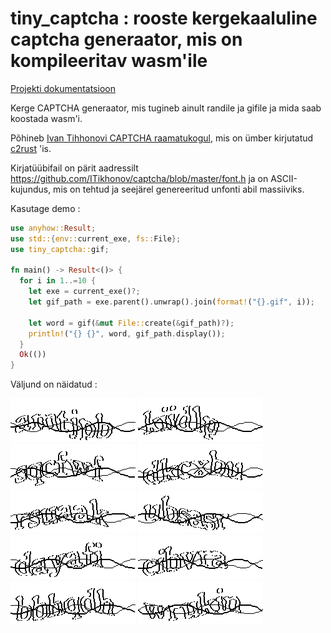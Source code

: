 # tiny_captcha : rooste kergekaaluline captcha generaator, mis on kompileeritav wasm'ile

[Projekti dokumentatsioon](https://docs.rs/tiny_captcha)

Kerge CAPTCHA generaator, mis tugineb ainult randile ja gifile ja mida saab koostada wasm'i.

Põhineb [Ivan Tihhonovi CAPTCHA raamatukogul](http://brokestream.com/captcha.html), mis on ümber kirjutatud [c2rust](https://c2rust.com) 'is.

Kirjatüübifail on pärit aadressilt https://github.com/ITikhonov/captcha/blob/master/font.h ja on ASCII-kujundus, mis on tehtud ja seejärel genereeritud unfonti abil massiiviks.

Kasutage demo :

```rust
use anyhow::Result;
use std::{env::current_exe, fs::File};
use tiny_captcha::gif;

fn main() -> Result<()> {
  for i in 1..=10 {
    let exe = current_exe()?;
    let gif_path = exe.parent().unwrap().join(format!("{}.gif", i));

    let word = gif(&mut File::create(&gif_path)?);
    println!("{} {}", word, gif_path.display());
  }
  Ok(())
}
```

Väljund on näidatud :

![](https://raw.githubusercontent.com/rmw-link/tiny_captcha/master/gif/1.gif) ![](https://raw.githubusercontent.com/rmw-link/tiny_captcha/master/gif/2.gif) ![](https://raw.githubusercontent.com/rmw-link/tiny_captcha/master/gif/3.gif) ![](https://raw.githubusercontent.com/rmw-link/tiny_captcha/master/gif/4.gif) ![](https://raw.githubusercontent.com/rmw-link/tiny_captcha/master/gif/5.gif) ![](https://raw.githubusercontent.com/rmw-link/tiny_captcha/master/gif/6.gif) ![](https://raw.githubusercontent.com/rmw-link/tiny_captcha/master/gif/7.gif) ![](https://raw.githubusercontent.com/rmw-link/tiny_captcha/master/gif/8.gif) ![](https://raw.githubusercontent.com/rmw-link/tiny_captcha/master/gif/9.gif) ![](https://raw.githubusercontent.com/rmw-link/tiny_captcha/master/gif/10.gif)